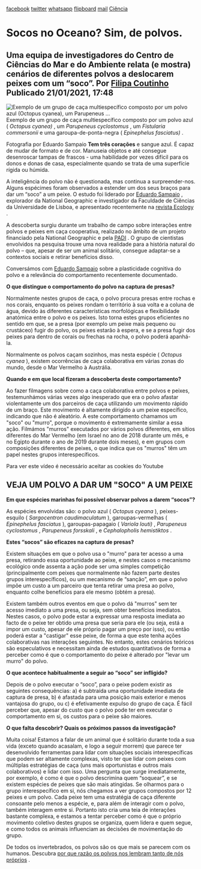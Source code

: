 [facebook](https://www.facebook.com/sharer/sharer.php?u=https%3A%2F%2Fwww.natgeo.pt%2Fciencia%2F2021%2F01%2Fsocos-no-oceano-de-polvos) [twitter](https://twitter.com/share?url=https%3A%2F%2Fwww.natgeo.pt%2Fciencia%2F2021%2F01%2Fsocos-no-oceano-de-polvos&via=natgeo&text=Socos%20no%20Oceano%3F%20Sim%2C%20de%20polvos.) [whatsapp](https://web.whatsapp.com/send?text=https%3A%2F%2Fwww.natgeo.pt%2Fciencia%2F2021%2F01%2Fsocos-no-oceano-de-polvos) [flipboard](https://share.flipboard.com/bookmarklet/popout?v=2&title=Socos%20no%20Oceano%3F%20Sim%2C%20de%20polvos.&url=https%3A%2F%2Fwww.natgeo.pt%2Fciencia%2F2021%2F01%2Fsocos-no-oceano-de-polvos) [mail](mailto:?subject=NatGeo&body=https%3A%2F%2Fwww.natgeo.pt%2Fciencia%2F2021%2F01%2Fsocos-no-oceano-de-polvos%20-%20Socos%20no%20Oceano%3F%20Sim%2C%20de%20polvos.) [Ciência](https://www.natgeo.pt/ciencia) 
# Socos no Oceano? Sim, de polvos. 
## Uma equipa de investigadores do Centro de Ciências do Mar e do Ambiente relata (e mostra) cenários de diferentes polvos a deslocarem peixes com um “soco”. Por [Filipa Coutinho](https://www.natgeo.pt/autor/filipa-coutinho) Publicado 21/01/2021, 17:48 
![Exemplo de um grupo de caça multiespecífico composto por um polvo azul (Octopus cyanea), um Parupeneus ...](img/files_styles_image_00_public_figure_1_0.jpg, "Exemplo de um grupo de caça multiespecífico composto por um polvo azul (Octopus cyanea), um Parupeneus ...")
Exemplo de um grupo de caça multiespecífico composto por um polvo azul ( _Octopus cyanea)_ , um _Parupeneus cyclostomus_ , um _Fistularia commersonii_ e uma garoupa-de-ponta-negra ( _Epinephelus fasciatus)_ . 

Fotografia por Eduardo Sampaio **Tem três corações** e sangue azul. É capaz de mudar de formato e de cor. Manuseia objetos e até consegue desenroscar tampas de frascos - uma habilidade por vezes difícil para os donos e donas de casa, especialmente quando se trata de uma superfície rígida ou húmida. 

A inteligência do polvo não é questionada, mas continua a surpreender-nos. Alguns espécimes foram observados a estender um dos seus braços para dar um “soco” a um peixe. O estudo foi liderado por [Eduardo Sampaio](http://www.ruirosalab.com/eduardo-sampaio.html) , explorador da National Geographic e investigador da Faculdade de Ciências da Universidade de Lisboa, e apresentado recentemente na [revista Ecology](https://esajournals.onlinelibrary.wiley.com/doi/epdf/10.1002/ecy.3266) . 

A descoberta surgiu durante um trabalho de campo sobre interações entre polvos e peixes em caça cooperativa, realizado no âmbito de um projeto financiado pela National Geographic e pela [PADI](https://www.padi.com/) . O grupo de cientistas envolvidos na pesquisa trouxe uma nova realidade para a história natural do polvo – que, apesar de ser um animal solitário, consegue adaptar-se a contextos sociais e retirar benefícios disso. 

Conversámos com [Eduardo Sampaio](https://www.natgeo.pt/animais/2020/07/cefalopodes-e-inteligencia-o-caso-do-choco-social) sobre a plasticidade cognitiva do polvo e a relevância do comportamento recentemente documentado. 

**O que distingue o comportamento do polvo na captura de presas?** 

Normalmente nestes grupos de caça, o polvo procura presas entre rochas e nos corais, enquanto os peixes rondam o território à sua volta e a coluna de água, devido às diferentes características morfológicas e flexibilidade anatómica entre o polvo e os peixes. Isto torna estes grupos eficientes no sentido em que, se a presa (por exemplo um peixe mais pequeno ou crustáceo) fugir do polvo, os peixes estarão à espera, e se a presa fugir dos peixes para dentro de corais ou frechas na rocha, o polvo poderá apanhá-la. 

Normalmente os polvos caçam sozinhos, mas nesta espécie ( _Octopus cyanea_ ), existem ocorrências de caça colaborativa em várias zonas do mundo, desde o Mar Vermelho à Austrália. 

**Quando e em que local fizeram a descoberta deste comportamento?** 

Ao fazer filmagens sobre como a caça colaborativa entre polvos e peixes, testemunhámos várias vezes algo inesperado que era o polvo afastar violentamente um dos parceiros de caça utilizando um movimento rápido de um braço. Este movimento é altamente dirigido a um peixe específico, indicando que não é aleatório. A este comportamento chamamos um "soco" ou "murro", porque o movimento é extremamente similar a essa ação. Filmámos "murros" executados por vários polvos diferentes, em sítios diferentes do Mar Vermelho (em Israel no ano de 2018 durante um mês, e no Egipto durante o ano de 2019 durante dois meses), e em grupos com composições diferentes de peixes, o que indica que os "murros" têm um papel nestes grupos interespecíficos. 

Para ver este vídeo é necessário aceitar as cookies do Youtube 

## VEJA UM POLVO A DAR UM "SOCO" A UM PEIXE 

**Em que espécies marinhas foi possível observar polvos a darem “socos”?** 

As espécies envolvidas são: o polvo azul ( _Octopus cyeana_ ), peixes-esquilo ( _Sargocentron caudimaculatum_ ), garoupas-vermelhas ( _Epinephelus fasciatus_ ), garoupas-papagaio ( _Variola louti)_ , _Parupeneus cyclostomus_ , _Parupeneus forsskali_ , e _Cephalopholis hemistiktos_ . 

**Estes “socos” são eficazes na captura de presas?** 

Existem situações em que o polvo usa o "murro" para ter acesso a uma presa, retirando essa oportunidade ao peixe, e nestes casos o mecanismo ecológico onde assenta a ação pode ser uma simples competição (principalmente com peixes que normalmente não fazem parte destes grupos interespecíficos), ou um mecanismo de “sanção”, em que o polvo impõe um custo a um parceiro que tenta retirar uma presa ao polvo, enquanto colhe benefícios para ele mesmo (obtém a presa). 

Existem também outros eventos em que o polvo dá "murros" sem ter acesso imediato a uma presa, ou seja, sem obter benefícios imediatos. Nestes casos, o polvo pode estar a expressar uma resposta imediata ao facto de o peixe ter obtido uma presa que seria para ele (ou seja, está a impor um custo, apesar de ele próprio pagar um preço por isso), ou então poderá estar a "castigar" esse peixe, de forma a que este tenha ações colaborativas nas interações seguintes. No entanto, estes cenários teóricos são especulativos e necessitam ainda de estudos quantitativos de forma a perceber como é que o comportamento do peixe é alterado por "levar um murro" do polvo. 

**O que acontece habitualmente a seguir ao “soco” ser infligido?** 

Depois de o polvo executar o “soco”, para o peixe podem existir as seguintes consequências: a) é subtraída uma oportunidade imediata de captura de presa, b) é afastada para uma posição mais exterior e menos vantajosa do grupo, ou c) é efetivamente expulso do grupo de caça. É fácil perceber que, apesar do custo que o polvo pode ter em executar o comportamento em si, os custos para o peixe são maiores. 

**O que falta descobrir? Quais os próximos passos da investigação?** 

Muita coisa! Estamos a falar de um animal que é solitário durante toda a sua vida (exceto quando acasalam, e logo a seguir morrem) que parece ter desenvolvido ferramentas para lidar com situações sociais interespecíficas que podem ser altamente complexas, visto ter que lidar com peixes com múltiplas estratégias de caça (uns mais oportunistas e outros mais colaborativos) e lidar com isso. Uma pergunta que surge imediatamente, por exemplo, é como é que o polvo descrimina quem “soquear”, e se existem espécies de peixes que são mais atingidas. Se olharmos para o grupo interespecífico em si, nós chegamos a ver grupos compostos por 12 peixes e um polvo. Cada peixe tem uma estratégia de caça diferente consoante pelo menos a espécie, e, para além de interagir com o polvo, também interagem entre si. Portanto isto cria uma teia de interações bastante complexa, e estamos a tentar perceber como é que o próprio movimento coletivo destes grupos se organiza, quem lidera e quem segue, e como todos os animais influenciam as decisões de movimentação do grupo. 

De todos os invertebrados, os polvos são os que mais se parecem com os humanos. Descubra [por que razão os polvos nos lembram tanto de nós próprios](https://www.natgeo.pt/perpetual-planet/2018/03/porque-e-que-os-polvos-nos-lembram-tanto-de-nos-proprios) . 

